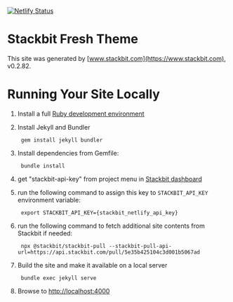 [![Netlify Status](https://api.netlify.com/api/v1/badges/45dab018-aa90-4b79-8d22-f9647c3bbf92/deploy-status)](https://app.netlify.com/sites/drugowick/deploys)

# Stackbit Fresh Theme

This site was generated by [www.stackbit.com](https://www.stackbit.com), v0.2.82.

# Running Your Site Locally

1. Install a full [Ruby development environment](https://jekyllrb.com/docs/installation/)

1. Install Jekyll and Bundler

        gem install jekyll bundler

1. Install dependencies from Gemfile:

        bundle install

1. get "stackbit-api-key" from project menu in [Stackbit dashboard](https://app.stackbit.com/dashboard)

1. run the following command to assign this key to `STACKBIT_API_KEY` environment variable:

        export STACKBIT_API_KEY={stackbit_netlify_api_key}

1. run the following command to fetch additional site contents from Stackbit if needed:

        npx @stackbit/stackbit-pull --stackbit-pull-api-url=https://api.stackbit.com/pull/5e35b425104c3d001b5067ad

1. Build the site and make it available on a local server

        bundle exec jekyll serve

1. Browse to [http://localhost:4000](http://localhost:4000)
